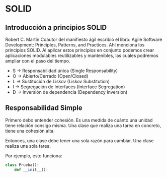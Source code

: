 # SOLID #

## Introducción a principios SOLID ##

Robert C. Martín Coautor del manifiesto ágil escribió el libro: Agile Software Development: Principles, Patterns, and Practices. Ahí menciona los principios SOLID. Al aplicar estos principios en conjunto podemos crear aplicaciones modulables reutilizables y mantenibles, las cuales podremos ampliar con el paso del tiempo.

- S -> Responsabilidad única (Single Responsability)
- O -> Abierto/Cerrado (Open/Closed)
- L -> Sustitución de Liskov (Liskov Substitution)
- I -> Segregación de Interfaces (Interface Segregation)
- D -> Inversión de dependencia (Dependency Inversion)

## Responsabilidad Simple ##

Primero debo entender cohesión. Es una medida de cuánto una unidad tiene relación consigo misma. Una clase que realiza una tarea en concreto, tiene una cohesión alta.

Entonces, una clase debe tener una sola razón para cambiar. Una clase realiza una sola tarea.

Por ejemplo, esto funciona:

```python
class Prueba():
    def __init__():

```
